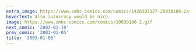 ```yaml
---
extra_image: https://www.smbc-comics.com/comics/1426303127-20030106-2after.png
hovertext: Also autocracy would be nice.
image: https://www.smbc-comics.com/comics/20030106-2.gif
next_comic: '2003-01-10'
prev_comic: '2003-01-05'
title: '2003-01-06'
---
```


